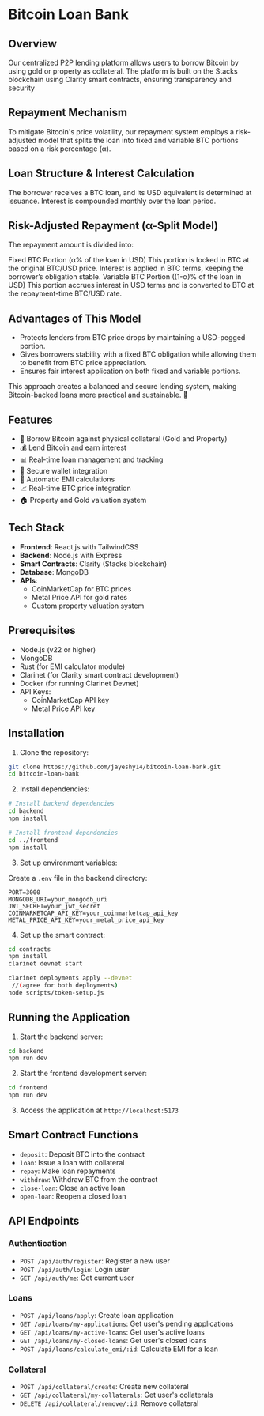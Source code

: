 # Bitcoin Loan Bank

## Overview
Our centralized P2P lending platform allows users to borrow Bitcoin by using gold or property as collateral. The platform is built on the Stacks blockchain using Clarity smart contracts, ensuring transparency and security

## Repayment Mechanism
To mitigate Bitcoin's price volatility, our repayment system employs a risk-adjusted model that splits the loan into fixed and variable BTC portions based on a risk percentage (α).

## Loan Structure & Interest Calculation
The borrower receives a BTC loan, and its USD equivalent is determined at issuance.
Interest is compounded monthly over the loan period.

## Risk-Adjusted Repayment (α-Split Model)

The repayment amount is divided into:

Fixed BTC Portion (α% of the loan in USD)
This portion is locked in BTC at the original BTC/USD price.
Interest is applied in BTC terms, keeping the borrower’s obligation stable.
Variable BTC Portion ((1-α)% of the loan in USD)
This portion accrues interest in USD terms and is converted to BTC at the repayment-time BTC/USD rate.

## Advantages of This Model
- Protects lenders from BTC price drops by maintaining a USD-pegged portion.
- Gives borrowers stability with a fixed BTC obligation while allowing them to benefit from BTC price appreciation.
- Ensures fair interest application on both fixed and variable portions.

This approach creates a balanced and secure lending system, making Bitcoin-backed loans more practical and sustainable. 🚀



## Features

- 🏦 Borrow Bitcoin against physical collateral (Gold and Property)
- 💰 Lend Bitcoin and earn interest
- 📊 Real-time loan management and tracking
- 🔐 Secure wallet integration
- 💱 Automatic EMI calculations
- 📈 Real-time BTC price integration
- 🏠 Property and Gold valuation system

## Tech Stack

- **Frontend**: React.js with TailwindCSS
- **Backend**: Node.js with Express
- **Smart Contracts**: Clarity (Stacks blockchain)
- **Database**: MongoDB
- **APIs**: 
  - CoinMarketCap for BTC prices
  - Metal Price API for gold rates
  - Custom property valuation system

## Prerequisites

- Node.js (v22 or higher)
- MongoDB
- Rust (for EMI calculator module)
- Clarinet (for Clarity smart contract development)
- Docker (for running Clarinet Devnet)
- API Keys:
  - CoinMarketCap API key
  - Metal Price API key

## Installation

1. Clone the repository:
```bash
git clone https://github.com/jayeshy14/bitcoin-loan-bank.git
cd bitcoin-loan-bank
```

2. Install dependencies:
```bash
# Install backend dependencies
cd backend
npm install

# Install frontend dependencies
cd ../frontend
npm install
```

3. Set up environment variables:

Create a `.env` file in the backend directory:
```env
PORT=3000
MONGODB_URI=your_mongodb_uri
JWT_SECRET=your_jwt_secret
COINMARKETCAP_API_KEY=your_coinmarketcap_api_key
METAL_PRICE_API_KEY=your_metal_price_api_key
```

4. Set up the smart contract:
```bash
cd contracts
npm install
clarinet devnet start
```

```bash
clarinet deployments apply --devnet
 //(agree for both deployments)
node scripts/token-setup.js
```

## Running the Application

1. Start the backend server:
```bash
cd backend
npm run dev
```

2. Start the frontend development server:
```bash
cd frontend
npm run dev
```

3. Access the application at `http://localhost:5173`

## Smart Contract Functions

- `deposit`: Deposit BTC into the contract
- `loan`: Issue a loan with collateral
- `repay`: Make loan repayments
- `withdraw`: Withdraw BTC from the contract
- `close-loan`: Close an active loan
- `open-loan`: Reopen a closed loan

## API Endpoints

### Authentication
- `POST /api/auth/register`: Register a new user
- `POST /api/auth/login`: Login user
- `GET /api/auth/me`: Get current user

### Loans
- `POST /api/loans/apply`: Create loan application
- `GET /api/loans/my-applications`: Get user's pending applications
- `GET /api/loans/my-active-loans`: Get user's active loans
- `GET /api/loans/my-closed-loans`: Get user's closed loans
- `POST /api/loans/calculate_emi/:id`: Calculate EMI for a loan

### Collateral
- `POST /api/collateral/create`: Create new collateral
- `GET /api/collateral/my-collaterals`: Get user's collaterals
- `DELETE /api/collateral/remove/:id`: Remove collateral
